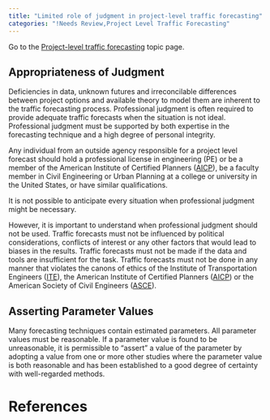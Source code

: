 ```yaml
---
title: "Limited role of judgment in project-level traffic forecasting"
categories: "!Needs Review,Project Level Traffic Forecasting"
---
```


Go to the [Project-level traffic forecasting](Project-level_traffic_forecasting) topic page.

Appropriateness of Judgment
---------------------------

Deficiencies in data, unknown futures and irreconcilable differences between project options and available theory to model them are inherent to the traffic forecasting process. Professional judgment is often required to provide adequate traffic forecasts when the situation is not ideal. Professional judgment must be supported by both expertise in the forecasting technique and a high degree of personal integrity.

Any individual from an outside agency responsible for a project level forecast should hold a professional license in engineering (PE) or be a member of the American Institute of Certified Planners ([AICP](https://www.planning.org/aicp)), be a faculty member in Civil Engineering or Urban Planning at a college or university in the United States, or have similar qualifications.

It is not possible to anticipate every situation when professional judgment might be necessary.

However, it is important to understand when professional judgment should not be used. Traffic forecasts must not be influenced by political considerations, conflicts of interest or any other factors that would lead to biases in the results. Traffic forecasts must not be made if the data and tools are insufficient for the task. Traffic forecasts must not be done in any manner that violates the canons of ethics of the Institute of Transportation Engineers ([ITE](http://www.ite.org)), the American Institute of Certified Planners ([AICP](https://www.planning.org/aicp)) or the American Society of Civil Engineers ([ASCE](http://www.asce.org)).

Asserting Parameter Values
--------------------------

Many forecasting techniques contain estimated parameters. All parameter values must be reasonable. If a parameter value is found to be unreasonable, it is permissible to “assert” a value of the parameter by adopting a value from one or more other studies where the parameter value is both reasonable and has been established to a good degree of certainty with well-regarded methods.

References
==========

